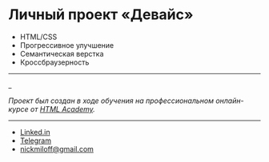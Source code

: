 # Личный проект «Девайс»

- HTML/CSS
- Прогрессивное улучшение
- Семантическая верстка
- Кроссбраузерность

---

_

_Проект был создан в ходе обучения на профессиональном онлайн-курсе от [HTML Academy](https://htmlacademy.ru)._

---

- [Linked.in](https://www.linkedin.com/in/nick-miloff)
- [Telegram](https://www.teleg.run/nickmilof)
- nickmiloff@gmail.com
